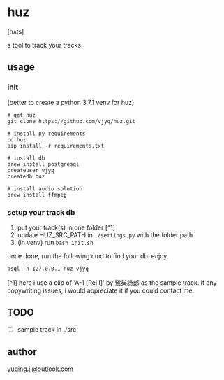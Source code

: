 # huz 

\[hʌts]

a tool to track your tracks.

## usage

### init

(better to create a python 3.7.1 venv for huz)

```
# get huz 
git clone https://github.com/vjyq/huz.git

# install py requirements
cd huz
pip install -r requirements.txt

# install db
brew install postgresql
createuser vjyq
createdb huz

# install audio solution
brew install ffmpeg
```

### setup your track db

1. put your track(s) in one folder [^1]
2. update HUZ_SRC_PATH in `./settings.py` with the folder path
3. (in venv) run `bash init.sh`

once done, run the following cmd to find your db. enjoy.

```
psql -h 127.0.0.1 huz vjyq
```

[^1] here i use a clip of 'A-1 \[Rei I]' by 鷺巣詩郎 as the sample track. if any copywriting issues, i would appreciate it if you could contact me.  

## TODO

- [ ] sample track in ./src
 
## author

yuqing.ji@outlook.com
